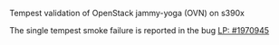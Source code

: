 Tempest validation of OpenStack jammy-yoga (OVN) on s390x

The single tempest smoke failure is reported in the bug
[LP: #1970945](https://bugs.launchpad.net/charm-ovn-chassis/+bug/1970945)
